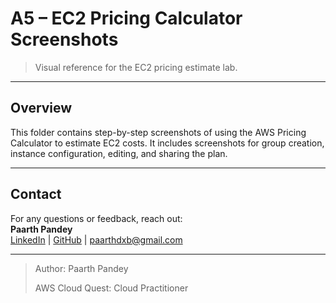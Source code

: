 # A5 – EC2 Pricing Calculator Screenshots

> Visual reference for the EC2 pricing estimate lab.

---

## Overview

This folder contains step-by-step screenshots of using the AWS Pricing Calculator to estimate EC2 costs. It includes screenshots for group creation, instance configuration, editing, and sharing the plan.

---

## Contact

For any questions or feedback, reach out:  
**Paarth Pandey**  
[LinkedIn](https://www.linkedin.com/in/paarth-pandey-13779529b/) | [GitHub](https://github.com/paarthpandey10) | paarthdxb@gmail.com

---
> Author: Paarth Pandey
> 
> AWS Cloud Quest: Cloud Practitioner
